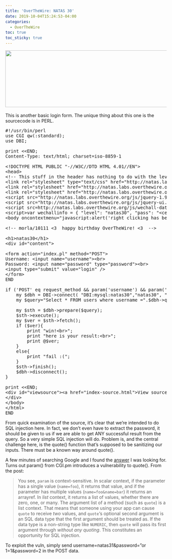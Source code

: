 ```yaml
---
title: 'OverTheWire: NATAS 30'
date: 2019-10-04T15:24:53-04:00
categories:
  - OverTheWire
toc: true
toc_sticky: true
---
```

<img class="alignnone size-large wp-image-381" src="/assets/uploads/2019/10/2019-10-04_15h26_33-1024x283.png" alt="" width="640" height="177" srcset="/assets/uploads/2019/10/2019-10-04_15h26_33-1024x283.png 1024w, /assets/uploads/2019/10/2019-10-04_15h26_33-300x83.png 300w, /assets/uploads/2019/10/2019-10-04_15h26_33-768x213.png 768w, /assets/uploads/2019/10/2019-10-04_15h26_33.png 1095w" sizes="(max-width: 640px) 100vw, 640px" />

This is another basic login form. The unique thing about this one is the sourcecode is in PERL.

<pre class="lang:perl decode:true ">#!/usr/bin/perl
use CGI qw(:standard);
use DBI;

print &lt;&lt;END;
Content-Type: text/html; charset=iso-8859-1

&lt;!DOCTYPE HTML PUBLIC "-//W3C//DTD HTML 4.01//EN"&gt;
&lt;head&gt;
&lt;!-- This stuff in the header has nothing to do with the level --&gt;
&lt;link rel="stylesheet" type="text/css" href="http://natas.labs.overthewire.org/css/level.css"&gt;
&lt;link rel="stylesheet" href="http://natas.labs.overthewire.org/css/jquery-ui.css" /&gt;
&lt;link rel="stylesheet" href="http://natas.labs.overthewire.org/css/wechall.css" /&gt;
&lt;script src="http://natas.labs.overthewire.org/js/jquery-1.9.1.js"&gt;&lt;/script&gt;
&lt;script src="http://natas.labs.overthewire.org/js/jquery-ui.js"&gt;&lt;/script&gt;
&lt;script src=http://natas.labs.overthewire.org/js/wechall-data.js&gt;&lt;/script&gt;&lt;script src="http://natas.labs.overthewire.org/js/wechall.js"&gt;&lt;/script&gt;
&lt;script&gt;var wechallinfo = { "level": "natas30", "pass": "&lt;censored&gt;" };&lt;/script&gt;&lt;/head&gt;
&lt;body oncontextmenu="javascript:alert('right clicking has been blocked!');return false;"&gt;

&lt;!-- morla/10111 &lt;3  happy birthday OverTheWire! &lt;3  --&gt;

&lt;h1&gt;natas30&lt;/h1&gt;
&lt;div id="content"&gt;

&lt;form action="index.pl" method="POST"&gt;
Username: &lt;input name="username"&gt;&lt;br&gt;
Password: &lt;input name="password" type="password"&gt;&lt;br&gt;
&lt;input type="submit" value="login" /&gt;
&lt;/form&gt;
END

if ('POST' eq request_method && param('username') && param('password')){
    my $dbh = DBI-&gt;connect( "DBI:mysql:natas30","natas30", "&lt;censored&gt;", {'RaiseError' =&gt; 1});
    my $query="Select * FROM users where username =".$dbh-&gt;quote(param('username')) . " and password =".$dbh-&gt;quote(param('password')); 

    my $sth = $dbh-&gt;prepare($query);
    $sth-&gt;execute();
    my $ver = $sth-&gt;fetch();
    if ($ver){
        print "win!&lt;br&gt;";
        print "here is your result:&lt;br&gt;";
        print @$ver;
    }
    else{
        print "fail :(";
    }
    $sth-&gt;finish();
    $dbh-&gt;disconnect();
}

print &lt;&lt;END;
&lt;div id="viewsource"&gt;&lt;a href="index-source.html"&gt;View sourcecode&lt;/a&gt;&lt;/div&gt;
&lt;/div&gt;
&lt;/body&gt;
&lt;/html&gt;
END
</pre>

From quick examination of the source, it&#8217;s clear that we&#8217;re intended to do SQL injection here. In fact, we don&#8217;t even have to extract the password, it should be given to us if we are able to get ANY successful result from the query. So a very simple SQL injection will do. Problem is, and the central challenge here, is the quote() function that&#8217;s supposed to be sanitizing our inputs. There must be a known way around quote().

A few minutes of searching Google and I found the [answer](https://stackoverflow.com/questions/40273267/is-perl-function-dbh-quote-still-secure) I was looking for. Turns out param() from CGI.pm introduces a vulnerability to quote(). From the post:

> You see, `param` is context-sensitive. In scalar context, if the parameter has a single value (`name=foo`), it returns that value, and if the parameter has multiple values (`name=foo&name=bar`) it returns an arrayref. In _list_ context, it returns a list of values, whether there are zero, one, or many. The argument list of a method (such as `quote`) is a list context. That means that someone using your app can cause `quote` to receive _two_ values, and `quote`&#8216;s optional second argument is an SQL data type that the first argument should be treated as. If the data type is a non-string type like `NUMERIC`, then `quote` will pass its first argument through _without any quoting_. This constitutes an opportunity for SQL injection.

To exploit the vuln, simply send <span class="lang:xhtml highlight:0 decode:true crayon-inline">username=natas31&password=&#8221;or 1=1&password=2</span> in the POST data.